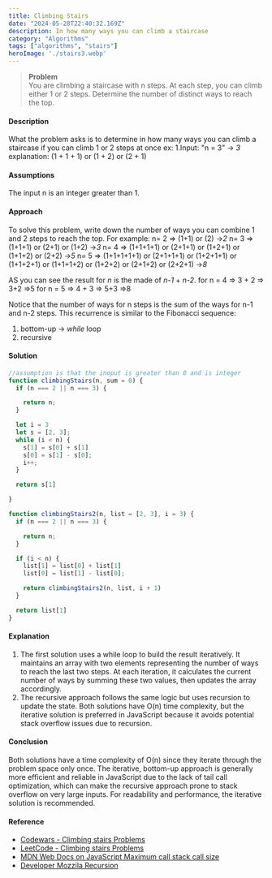 ```yaml
---
title: Climbing Stairs
date: "2024-05-28T22:40:32.169Z"
description: In how many ways you can climb a staircase
category: "Algorithms"
tags: ["algorithms", "stairs"]
heroImage: './stairs3.webp'
---
```


> **Problem**   
> You are climbing a staircase with n steps. At each step, you can climb either 1 or 2 steps. Determine the number of distinct ways to reach the top.
> 
#### Description

What the problem asks is to determine in how many ways you can climb a staircase if you can climb 1 or 2 steps at once
ex:
1.Input: "n = 3" -> *3*
explanation: (1 + 1 + 1) or (1 + 2) or (2 + 1)

#### Assumptions

The input n is an integer greater than 1.

#### Approach

To solve this problem, write down the number of ways you can combine 1 and 2 steps to reach the top. For example:
n= 2 => (1+1) or (2)  →*2*
n= 3 => (1+1+1) or (2+1) or (1+2)  →*3*
n= 4 => (1+1+1+1) or (2+1+1) or (1+2+1) or (1+1+2) or (2+2)  →*5*
n= 5 => (1+1+1+1+1) or (2+1+1+1) or (1+2+1+1) or (1+1+2+1) or (1+1+1+2) or (1+2+2) or (2+1+2) or (2+2+1)  →*8*

AS you can see the result for *n* is the made of *n-1* + *n-2*.
for n = 4 => 3 + 2 => 3+2 =>5
for n = 5 => 4 + 3 => 5+3 =>8

Notice that the number of ways for n steps is the sum of the ways for n-1 and n-2 steps. This recurrence is similar to the Fibonacci sequence:

1. bottom-up -> *while* loop
2. recursive

#### Solution

```js
//assumption is that the inoput is greater than 0 and is integer
function climbingStairs(n, sum = 0) {
  if (n === 2 || n === 3) {

    return n;
  }

  let i = 3
  let s = [2, 3];
  while (i < n) {
    s[1] = s[0] + s[1]
    s[0] = s[1] - s[0];
    i++;
  }

  return s[1]

}

function climbingStairs2(n, list = [2, 3], i = 3) {
  if (n === 2 || n === 3) {

    return n;
  }

  if (i < n) {
    list[1] = list[0] + list[1]
    list[0] = list[1] - list[0];

    return climbingStairs2(n, list, i + 1)
  }

  return list[1]
}
```

#### Explanation

1. The first solution uses a while loop to build the result iteratively. It maintains an array with two elements representing the number of ways to reach the last two steps. At each iteration, it calculates the current number of ways by summing these two values, then updates the array accordingly.
2. The recursive approach follows the same logic but uses recursion to update the state. Both solutions have O(n) time complexity, but the iterative solution is preferred in JavaScript because it avoids potential stack overflow issues due to recursion.

#### Conclusion

Both solutions have a time complexity of O(n) since they iterate through the problem space only once. The iterative, bottom-up approach is generally more efficient and reliable in JavaScript due to the lack of tail call optimization, which can make the recursive approach prone to stack overflow on very large inputs. For readability and performance, the iterative solution is recommended.

#### Reference

- [Codewars - Climbing stairs Problems](https://www.codewars.com/kata/search/?q=stairs&order_by=sort_date%20desc)
- [LeetCode - Climbing stairs Problems](https://leetcode.com/problemset/?search=stairs)
- [MDN Web Docs on JavaScript Maximum call stack call size](https://developer.mozilla.org/en-US/docs/Web/JavaScript/Reference/Errors/Too_much_recursion)
- [Developer Mozzila Recursion](https://developer.mozilla.org/en-US/docs/Glossary/Recursion)
